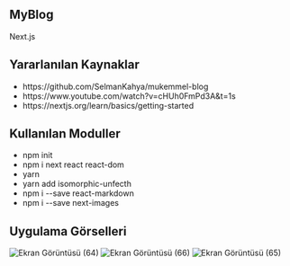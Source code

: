 ## MyBlog
Next.js

## Yararlanılan Kaynaklar
<ul>
  <li>https://github.com/SelmanKahya/mukemmel-blog</li>
  <li>https://www.youtube.com/watch?v=cHUh0FmPd3A&t=1s</li>
  <li>https://nextjs.org/learn/basics/getting-started</li>
</ul>

## Kullanılan Moduller

<ul>
  <li>npm init</li>
  <li>npm i next react react-dom</li>
  <li>yarn</li>
  <li>yarn add isomorphic-unfecth</li>
  <li>npm i --save react-markdown</li>
  <li>npm i --save next-images</li>
</ul>

## Uygulama Görselleri
![Ekran Görüntüsü (64)](https://user-images.githubusercontent.com/48350459/74428393-f65c5400-4e69-11ea-929c-b437f61e0699.png)
![Ekran Görüntüsü (66)](https://user-images.githubusercontent.com/48350459/74428383-ef354600-4e69-11ea-82a3-bae72d85a145.png)
![Ekran Görüntüsü (65)](https://user-images.githubusercontent.com/48350459/74428389-f2303680-4e69-11ea-9086-4f4a5252b487.png)

<!--## Uygulamayı Bilgisyarınızda çalıştırmak için:
Dosya yolunun açık olduğu terminale "yarn dev" yazmak yeterli. :D-->

